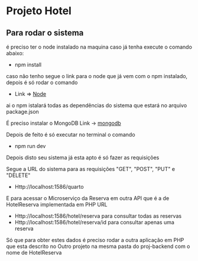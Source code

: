 # Projeto Hotel

## Para rodar o sistema
é preciso ter o node instalado na maquina caso já tenha execute o comando abaixo:
 
- npm install

caso não tenho segue o link para o node que já vem com o npm instalado, depois é só rodar o comando

- Link => <a href="https://nodejs.org/dist/v8.9.0/node-v8.9.0-x86.msi">Node</a>

ai o npm istalará todas as dependências do sistema que estará no arquivo package.json

É preciso instalar o MongoDB Link -> <a href="https://baixar.freedownloadmanager.org/Windows-PC/MongoDB/GRATUITO-3.2.7.html">mongodb</a>

Depois de feito é só executar no terminal o comando

- npm run dev

Depois disto seu sistema já esta apto é só fazer as requisições

Segue a URL do sistema para as requisições "GET", "POST", "PUT" e "DELETE"

- Http://localhost:1586/quarto

E para acessar o Microserviço da Reserva em outra API que é a de HotelReserva implementada em PHP 
URL
- Http://localhost:1586/hotel/reserva para consultar todas as reservas
- Http://localhost:1586/hotel/reserva/id para consultar apenas uma reserva

Só que para obter estes dados é preciso rodar a outra aplicação em PHP
que esta descrito no Outro projeto na mesma pasta do proj-backend com o nome de HotelReserva
